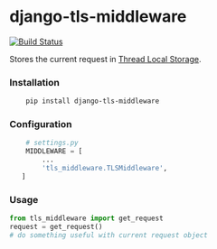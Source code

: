# django-tls-middleware
[![Build Status](https://travis-ci.org/sekomy/django-tls-middleware.svg?branch=master)](https://travis-ci.org/sekomy/django-tls-middleware)

Stores the current request in [Thread Local Storage](https://en.wikipedia.org/wiki/Thread-local_storage).
### Installation
```bash
    pip install django-tls-middleware
```

### Configuration
```python
    # settings.py
    MIDDLEWARE = [
        ...
        'tls_middleware.TLSMiddleware',
   ]
```

### Usage
```python
from tls_middleware import get_request
request = get_request()
# do something useful with current request object
```
